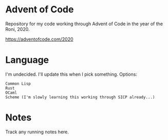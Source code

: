 # Advent of Code

Repository for my code working through Advent of Code in the year of the Roni, 2020.

https://adventofcode.com/2020

# Language

I'm undecided. I'll update this when I pick something. Options:

```
Common Lisp
Rust
OCaml
Scheme (I'm slowly learning this working through SICP already...)
```

# Notes

Track any running notes here.
